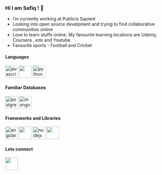 ### Hi I am Safiq ! 👋


-  I’m currently working at Publicis Sapient
-  Looking into open source develpment and trying to find collaborative communities online
-  Love to learn stuffs online. My favourite learning locations are Udemy, Coursera , edx and Youtube
-  Favourite sports - Football and Cricket

  
  #### Languages
  
  <p align="left">
  <img src="https://cdn.jsdelivr.net/gh/devicons/devicon/icons/javascript/javascript-original.svg" alt="javascript" width="40" height="40"/> 
  <img src="https://cdn.jsdelivr.net/gh/devicons/devicon/icons/typescript/typescript-original.svg"  width="40" height="40" />
  <img src="https://cdn.jsdelivr.net/gh/devicons/devicon/icons/python/python-original.svg" alt="python" width="40" height="40"/>
  </p>

  #### Familiar Databases
  <p align="left">
  <img src="https://cdn.jsdelivr.net/gh/devicons/devicon/icons/postgresql/postgresql-plain-wordmark.svg" alt="postgres" width="40" height="40"/> 
  <img src="https://cdn.jsdelivr.net/gh/devicons/devicon/icons/mongodb/mongodb-original-wordmark.svg" alt="mongodb" width="40" height="40"/>
  </p>

  #### Frameworks and Libraries

  <p align="left">
  <img src="https://cdn.jsdelivr.net/gh/devicons/devicon/icons/angularjs/angularjs-original.svg" alt="angularjs" width="40" height="40"/> 
  <img src="https://cdn.jsdelivr.net/gh/devicons/devicon/icons/react/react-original.svg"  width="40" height="40"/>
  <img src="https://cdn.jsdelivr.net/gh/devicons/devicon/icons/nodejs/nodejs-original-wordmark.svg" alt="nodejs" width="40" height="40"/>
  <img src="https://cdn.jsdelivr.net/gh/devicons/devicon/icons/jest/jest-plain.svg"  width="40" height="40"/>
          
          
  </p>

#### Lets connect
  <a href="https://www.linkedin.com/in/safiq-l-121a56186/">
     <img src="https://cdn.jsdelivr.net/gh/devicons/devicon/icons/linkedin/linkedin-original.svg" width="40" height="40"/>
  </a>
          

